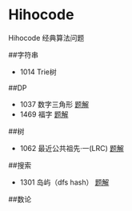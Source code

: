 ﻿# Hihocode
Hihocode 经典算法问题



    
##字符串     
* 1014 Trie树
 
    
##DP    
* 1037 数字三角形    [题解](http://www.cnblogs.com/SeekHit/p/4904604.html)           
* 1469 福字    [题解](http://www.cnblogs.com/SeekHit/p/6486299.html)    

##树     
* 1062 最近公共祖先·一(LRC)    [题解](http://www.cnblogs.com/SeekHit/p/6527546.html)    
  

##搜索    
* 1301 岛屿（dfs hash）    [题解](http://www.cnblogs.com/SeekHit/p/5872806.html)     

##数论     